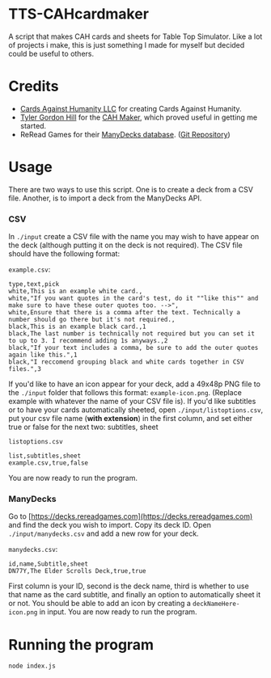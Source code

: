 # TTS-CAHcardmaker
A script that makes CAH cards and sheets for Table Top Simulator. Like a lot of projects i make, this is just something I made for myself but decided could be useful to others.

# Credits
* [Cards Against Humanity LLC](https://www.cardsagainsthumanity.com) for creating Cards Against Humanity.
* [Tyler Gordon Hill](https://tylergordonhill.com) for the [CAH Maker](https://tylergordonhill.com/cah-maker), which proved useful in getting me started.
* ReRead Games for their [ManyDecks database](https://decks.rereadgames.com). ([Git Repository](https://github.com/Lattyware/manydecks))

# Usage
There are two ways to use this script. One is to create a deck from a CSV file. Another, is to import a deck from the ManyDecks API.
### CSV
In `./input` create a CSV file with the name you may wish to have appear on the deck (although putting it on the deck is not required). The CSV file should have the following format:

`example.csv`:
```csv
type,text,pick
white,This is an example white card.,
white,"If you want quotes in the card's test, do it ""like this"" and make sure to have these outer quotes too. -->",
white,Ensure that there is a comma after the text. Technically a number should go there but it's not required.,
black,This is an example black card.,1
black,The last number is technically not required but you can set it to up to 3. I recommend adding 1s anyways.,2
black,"If your text includes a comma, be sure to add the outer quotes again like this.",1
black,"I reccomend grouping black and white cards together in CSV files.",3
```
If you'd like to have an icon appear for your deck, add a 49x48p PNG file to the `./input` folder that follows this format: `example-icon.png`. (Replace example with whatever the name of your CSV file is).
If you'd like subtitles or to have your cards automatically sheeted, open `./input/listoptions.csv`, put your csv file name (**with extension**) in the first column, and set either true or false for the next two: subtitles, sheet

`listoptions.csv`
```csv
list,subtitles,sheet
example.csv,true,false
```
You are now ready to run the program.

### ManyDecks
Go to [https://decks.rereadgames.com](https://decks.rereadgames.com) and find the deck you wish to import. Copy its deck ID.
Open `./input/manydecks.csv` and add a new row for your deck.

`manydecks.csv`:
```csv
id,name,Subtitle,sheet
DN77Y,The Elder Scrolls Deck,true,true
```
First column is your ID, second is the deck name, third is whether to use that name as the card subtitle, and finally an option to automatically sheet it or not.
You should be able to add an icon by creating a `deckNameHere-icon.png` in input.
You are now ready to run the program.

# Running the program
`node index.js`
